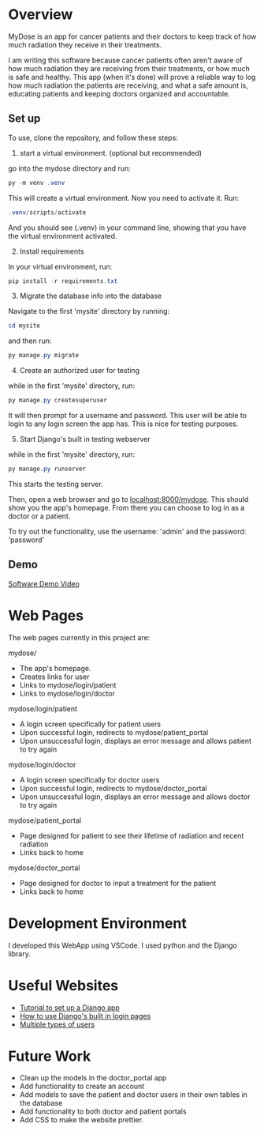 # Overview

MyDose is an app for cancer patients and their doctors to keep track of how much radiation they receive in their treatments. 

I am writing this software because cancer patients often aren't aware of how much radiation they are receiving from their treatments, or how much is safe and healthy. This app (when it's done) will prove a reliable way to log how much radiation the patients are receiving, and what a safe amount is, educating patients and keeping doctors organized and accountable.

## Set up
To use, clone the repository, and follow these steps:

1. start a virtual environment. (optional but recommended)

go into the mydose directory and run:
```powershell
py -m venv .venv
```
This will create a virtual environment. Now you need to activate it. Run:
```powershell
.venv/scripts/activate
```
And you should see (.venv) in your command line, showing that you have the virtual environment activated.

2. Install requirements

In your virtual environment, run:

```powershell
pip install -r requirements.txt
```

3. Migrate the database info into the database

Navigate to the first 'mysite' directory by running:
```powershell
cd mysite
```
and then run:
```powershell
py manage.py migrate
```

4. Create an authorized user for testing

while in the first 'mysite' directory, run:
```powershell
py manage.py createsuperuser
```
It will then prompt for a username and password. This user will be able to login to any login screen the app has. This is nice for testing purposes.

5. Start Django's built in testing webserver

while in the first 'mysite' directory, run:

```powershell
py manage.py runserver
```
This starts the testing server.

Then, open a web browser and go to [localhost:8000/mydose](http://localhost:8000/mydose). This should show you the app's homepage. From there you can choose to log in as a doctor or a patient. 

To try out the functionality, use the username: 'admin' and the password: 'password'

## Demo

[Software Demo Video](https://youtu.be/rf8F5EHa1v0)

# Web Pages

The web pages currently in this project are:

mydose/
- The app's homepage.
- Creates links for user
- Links to mydose/login/patient
- Links to mydose/login/doctor
  
mydose/login/patient
- A login screen specifically for patient users
- Upon successful login, redirects to mydose/patient_portal
- Upon unsuccessful login, displays an error message and allows patient to try again
  
mydose/login/doctor
- A login screen specifically for doctor users
- Upon successful login, redirects to mydose/doctor_portal
- Upon unsuccessful login, displays an error message and allows doctor to try again
  
mydose/patient_portal
- Page designed for patient to see their lifetime of radiation and recent radiation
- Links back to home

mydose/doctor_portal
- Page designed for doctor to input a treatment for the patient
- Links back to home

# Development Environment

I developed this WebApp using VSCode. I used python and the Django library. 

# Useful Websites

* [Tutorial to set up a Django app](https://docs.djangoproject.com/en/4.2/intro/tutorial01/)
* [How to use Django's built in login pages](https://learndjango.com/tutorials/django-login-and-logout-tutorial)
* [Multiple types of users](https://simpleisbetterthancomplex.com/tutorial/2018/01/18/how-to-implement-multiple-user-types-with-django.html)

# Future Work

* Clean up the models in the doctor_portal app
* Add functionality to create an account
* Add models to save the patient and doctor users in their own tables in the database
* Add functionality to both doctor and patient portals
* Add CSS to make the website prettier.
